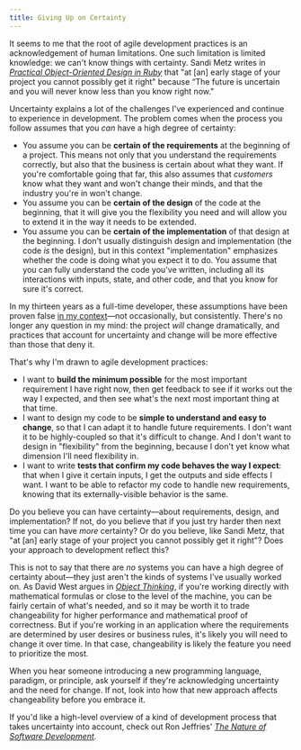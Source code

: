 ```yaml
---
title: Giving Up on Certainty
---
```


It seems to me that the root of agile development practices is an acknowledgement of human limitations. One such limitation is limited knowledge: we can't know things with certainty. Sandi Metz writes in [_Practical Object-Oriented Design in Ruby_][poodr] that "at [an] early stage of your project you cannot possibly get it right" because “The future is uncertain and you will never know less than you know right now."

Uncertainty explains a lot of the challenges I've experienced and continue to experience in development. The problem comes when the process you follow assumes that you *can* have a high degree of certainty:

- You assume you can be **certain of the requirements** at the beginning of a project. This means not only that you understand the requirements correctly, but also that the business is certain about what they want. If you're comfortable going that far, this also assumes that *customers* know what they want and won't change their minds, and that the industry you're in won't change.
- You assume you can be **certain of the design** of the code at the beginning, that it will give you the flexibility you need and will allow you to extend it in the way it needs to be extended.
- You assume you can be **certain of the implementation** of that design at the beginning. I don't usually distinguish design and implementation (the code *is* the design), but in this context "implementation" emphasizes whether the code is doing what you expect it to do. You assume that you can fully understand the code you've written, including all its interactions with inputs, state, and other code, and that you know for sure it's correct.

In my thirteen years as a full-time developer, these assumptions have been proven false [in my context][context]—not occasionally, but consistently. There's no longer any question in my mind: the project *will* change dramatically, and practices that account for uncertainty and change will be more effective than those that deny it.

That's why I'm drawn to agile development practices:

- I want to **build the minimum possible** for the most important requirement I have right now, then get feedback to see if it works out the way I expected, and then see what's the next most important thing at that time.
- I want to design my code to be **simple to understand and easy to change**, so that I can adapt it to handle future requirements. I don't want it to be highly-coupled so that it's difficult to change. And I don't want to design in "flexibility" from the beginning, because I don't yet know what dimension I'll need flexibility in.
- I want to write **tests that confirm my code behaves the way I expect**: that when I give it certain inputs, I get the outputs and side effects I want. I want to be able to refactor my code to handle new requirements, knowing that its externally-visible behavior is the same.

Do you believe you can have certainty—about requirements, design, and implementation? If not, do you believe that if you just try harder then next time you can have *more* certainty? Or do you believe, like Sandi Metz, that "at [an] early stage of your project you cannot possibly get it right"? Does your approach to development reflect this?

This is not to say that there are *no* systems you can have a high degree of certainty about—they just aren't the kinds of systems I've usually worked on. As David West argues in [_Object Thinking_][thinking], if you're working directly with mathematical formulas or close to the level of the machine, you can be fairly certain of what's needed, and so it may be worth it to trade changeability for higher performance and mathematical proof of correctness. But if you're working in an application where the requirements are determined by user desires or business rules, it's likely you will need to change it over time. In that case, changeability is likely the feature you need to prioritize the most.

When you hear someone introducing a new programming language, paradigm, or principle, ask yourself if they're acknowledging uncertainty and the need for change. If not, look into how that new approach affects changeability before you embrace it.

If you'd like a high-level overview of a kind of development process that takes uncertainty into account, check out Ron Jeffries' [_The Nature of Software Development_][nature].

[context]: /2017/07/16/how-to-be-context-sensitive
[nature]: https://pragprog.com/book/rjnsd/the-nature-of-software-development
[poodr]: http://www.informit.com/store/practical-object-oriented-design-in-ruby-an-agile-primer-9780321721334
[thinking]: http://www.informit.com/store/object-thinking-9780735619654
